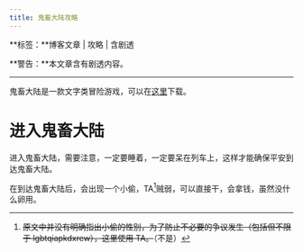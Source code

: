 ```yaml
---
title: 鬼畜大陆攻略
---
```


**标签：**博客文章 | 攻略 | 含剧透

**警告：**本文章含有剧透内容。

---

鬼畜大陆是一款文字类冒险游戏，可以在[这里](/sofwares/gcdl)下载。

# 进入鬼畜大陆

进入鬼畜大陆，需要注意，一定要睡着，一定要呆在列车上，这样才能确保平安到达鬼畜大陆。

在到达鬼畜大陆后，会出现一个小偷，TA[^1]贼弱，可以直接干，会拿钱，虽然没什么卵用。

[^1]: ~~原文中并没有明确指出小偷的性别，为了防止不必要的争议发生（包括但不限于 lgbtqiapkdxrew），这里使用 TA。~~（不是）
